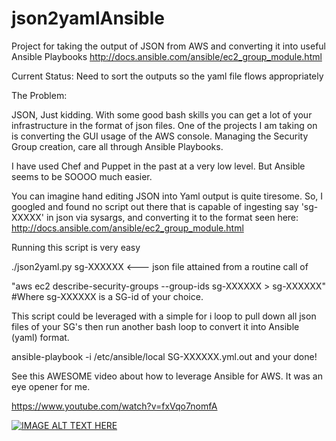 # json2yamlAnsible
Project for taking the output of JSON from AWS and converting it into useful Ansible Playbooks http://docs.ansible.com/ansible/ec2_group_module.html 

Current Status: Need to sort the outputs so the yaml file flows appropriately

The Problem:

JSON, Just kidding. With some good bash skills you can get a lot of your infrastructure in the format of json files. One of the projects I am 
taking on is converting the GUI usage of the AWS console. Managing the Security Group creation, care all through Ansible Playbooks.

I have used Chef and Puppet in the past at a very low level. But Ansible seems to be SOOOO much easier.

You can imagine hand editing JSON into Yaml output is quite tiresome. So, I googled and found no script out there that is capable
of ingesting say 'sg-XXXXX' in json via sysargs, and converting it to the format seen here:
http://docs.ansible.com/ansible/ec2_group_module.html


Running this script is very easy

./json2yaml.py sg-XXXXXX  <--- json file attained from a routine call of 

"aws ec2 describe-security-groups --group-ids sg-XXXXXX > sg-XXXXXX" #Where sg-XXXXXX is a SG-id of your choice. 

This script could be leveraged with a simple for i loop to pull down all json files of your SG's then run another bash loop to convert it into Ansible (yaml) format.

ansible-playbook -i /etc/ansible/local SG-XXXXXX.yml.out and your done!

See this AWESOME video about how to leverage Ansible for AWS. It was an eye opener for me.

https://www.youtube.com/watch?v=fxVqo7nomfA

[![IMAGE ALT TEXT HERE](https://img.youtube.com/vi/fxVqo7nomfA/0.jpg)](https://www.youtube.com/watch?v=fxVqo7nomfA) 
